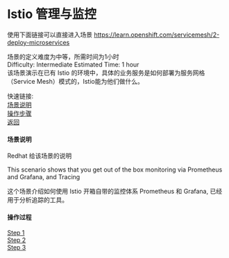 # Istio 管理与监控

使用下面链接可以直接进入场景
https://learn.openshift.com/servicemesh/2-deploy-microservices

场景的定义难度为中等，所需时间为1小时<br>
   Difficulty: Intermediate Estimated Time: 1 hour    <br>
该场景演示在已有 Istio 的环境中，具体的业务服务是如何部署为服务网格（Service Mesh）模式的，Istio能为他们做什么。<br>

快速链接: <br>
[场景说明](#场景说明) <br>
[操作步骤](#操作步骤) <br>
[返回](../README.md) <br>

#### 场景说明
Redhat 给该场景的说明

This scenario shows that you get out of the box monitoring via Prometheus and Grafana, and Tracing

这个场景介绍如何使用 Istio 开箱自带的监控体系 Prometheus 和 Grafana, 已经用于分析追踪的工具。

#### 操作过程
[Step 1](monitor_tracing/Step1.md) <br>
[Step 2](monitor_tracing/Step2.md) <br>
[Step 3](monitor_tracing/Step3.md) <br>


